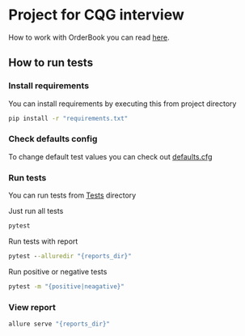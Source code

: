 # Project for CQG interview

How to work with OrderBook you can read [here](/Tests/OrderBook).

## How to run tests
### Install requirements
You can install requirements by executing this from project directory
```cmd
pip install -r "requirements.txt"
```

### Check defaults config
To change default test values you can check out [defaults.cfg](/Tests/Resource/defaults.cfg)

### Run tests
You can run tests from [Tests](/Tests) directory

Just run all tests
```cmd
pytest
```
Run tests with report
```cmd
pytest --alluredir "{reports_dir}"
```
Run positive or negative tests
```cmd
pytest -m "{positive|neagative}"
```

### View report
```cmd
allure serve "{reports_dir}"
```
